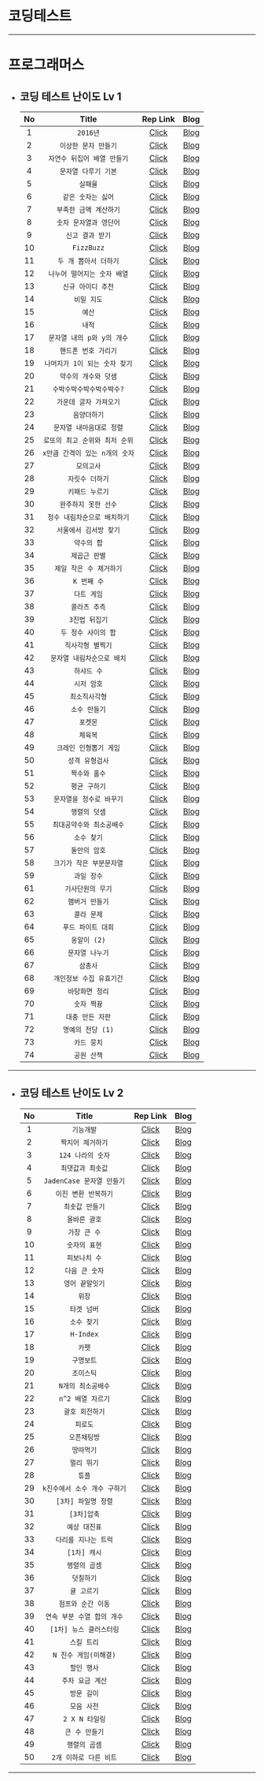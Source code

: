 # 코딩테스트

---

# 프로그래머스 
+ ## 코딩 테스트 난이도 Lv 1
  | No  |       Title       |                                          Rep Link                                           |   Blog   |
  |:-----:|:-------------------------------------------------------------------------------------------:|:-------------------------------------------------------------------------------------------:|:--------:|
  | 1   |      `2016년`      |                [Click](src/components/programmers/levelOne/dayOfTheWeek.jsx)                | [Blog](https://velog.io/@dltmdwls15) |
  | 2   |`이상한 문자 만들기`|                [Click](src/components/programmers/levelOne/weirdLetters.jsx)                | [Blog](https://velog.io/@dltmdwls15) |
  | 3   |`자연수 뒤집어 배열 만들기`|               [Click](src/components/programmers/levelOne/numberOfArray.jsx)                | [Blog](https://velog.io/@dltmdwls15) |
  | 4   |`문자열 다루기 기본`|                   [Click](src/components/programmers/levelOne/string.jsx)                   | [Blog](https://velog.io/@dltmdwls15) |
  | 5   |`실패율`|                [Click](src/components/programmers/levelOne/failureRate.jsx)                 | [Blog](https://velog.io/@dltmdwls15) |
  | 6   |`같은 숫자는 싫어`|                 [Click](src/components/programmers/levelOne/sameNumber.jsx)                 | [Blog](https://velog.io/@dltmdwls15) |
  | 7   |`부족한 금액 계산하기`|                [Click](src/components/programmers/levelOne/insufficient.jsx)                | [Blog](https://velog.io/@dltmdwls15) |
  | 8   |`숫자 문자열과 영단어`|                  [Click](src/components/programmers/levelOne/numStrEn.jsx)                  | [Blog](https://velog.io/@dltmdwls15) |
  | 9   |`신고 결과 받기`|                [Click](src/components/programmers/levelOne/userReports.jsx)                 | [Blog](https://velog.io/@dltmdwls15) |
  | 10  |`FizzBuzz`|                    [Click](src/components/programmers/levelOne/fizz.jsx)                    | [Blog](https://velog.io/@dltmdwls15) |
  | 11  |`두 개 뽑아서 더하기`|                [Click](src/components/programmers/levelOne/dayOfTheWeek.jsx)                | [Blog](https://velog.io/@dltmdwls15) |
  | 12  |`나누어 떨어지는 숫자 배열`|                [Click](src/components/programmers/levelOne/arrDivision.jsx)                 | [Blog](https://velog.io/@dltmdwls15) |
  | 13  |`신규 아이디 추천`|                [Click](src/components/programmers/levelOne/idSuggestion.jsx)                | [Blog](https://velog.io/@dltmdwls15) |
  | 14  |`비밀 지도`|                 [Click](src/components/programmers/levelOne/secretMap.jsx)                  | [Blog](https://velog.io/@dltmdwls15) |
  | 15  |`예산`|                   [Click](src/components/programmers/levelOne/budget.jsx)                   | [Blog](https://velog.io/@dltmdwls15) |
  | 16  |`내적`|                 [Click](src/components/programmers/levelOne/dotProduct.jsx)                 | [Blog](https://velog.io/@dltmdwls15) |
  | 17  |`문자열 내의 p와 y의 개수`|             [Click](src/components/programmers/levelOne/numberOfCharacters.jsx)             | [Blog](https://velog.io/@dltmdwls15) |
  | 18  |`핸드폰 번호 가리기`|              [Click](src/components/programmers/levelOne/hideCellPhoneNum.jsx)              | [Blog](https://velog.io/@dltmdwls15) |
  | 19  |`나머지가 1이 되는 숫자 찾기`|              [Click](src/components/programmers/levelOne/findTheRemainder.jsx)              | [Blog](https://velog.io/@dltmdwls15) |
  | 20  |`약수의 개수와 덧샘`|         [Click](src/components/programmers/levelOne/numberAndAdditionOfFactors.jsx)         | [Blog](https://velog.io/@dltmdwls15) |
  | 21  |`수박수박수박수박수박수?`|              [Click](src/components/programmers/levelOne/stringRepetition.jsx)              | [Blog](https://velog.io/@dltmdwls15) |
  | 22  |`가운데 글자 가져오기`|                [Click](src/components/programmers/levelOne/middleLetter.jsx)                | [Blog](https://velog.io/@dltmdwls15) |
  | 23  |`음양더하기`|               [Click](src/components/programmers/levelOne/addYinAndYang.jsx)                | [Blog](https://velog.io/@dltmdwls15) |
  | 24  |`문자열 내마음대로 정렬`|           [Click](src/components/programmers/levelOne/sortingStringsMyOwnWay.jsx)           | [Blog](https://velog.io/@dltmdwls15) |
  | 25  |`로또의 최고 순위와 최저 순위`|               [Click](src/components/programmers/levelOne/lotteryRanking.jsx)               | [Blog](https://velog.io/@dltmdwls15) |
  | 26  |`x만큼 간격이 있는 n개의 숫자`|             [Click](src/components/programmers/levelOne/nNumbersSpacedByX.jsx)              | [Blog](https://velog.io/@dltmdwls15) |
  | 27  |`모의고사`|                  [Click](src/components/programmers/levelOne/mockExam.jsx)                  | [Blog](https://velog.io/@dltmdwls15) |
  | 28  |`자릿수 더하기`|                 [Click](src/components/programmers/levelOne/addNumbers.jsx)                 | [Blog](https://velog.io/@dltmdwls15) |
  | 29  |`키패드 누르기`|                [Click](src/components/programmers/levelOne/keypadPress.jsx)                 | [Blog](https://velog.io/@dltmdwls15) |
  | 30  |`완주하지 못한 선수`|          [Click](src/components/programmers/levelOne/athletesWhoDidNotFinish.jsx)           | [Blog](https://velog.io/@dltmdwls15) |
  | 31  |`정수 내림차순으로 배치하기`|       [Click](src/components/programmers/levelOne/placeIntegersInDescendingOrder.jsx)       | [Blog](https://velog.io/@dltmdwls15) |
  | 32  |`서울에서 김서방 찾기`|               [Click](src/components/programmers/levelOne/findKimSeobang.jsx)               | [Blog](https://velog.io/@dltmdwls15) |
  | 33  |`약수의 합`|                [Click](src/components/programmers/levelOne/sumOfFactors.jsx)                | [Blog](https://velog.io/@dltmdwls15) |
  | 34  |`제곱근 판별`|               [Click](src/components/programmers/levelOne/squareRootTest.jsx)               | [Blog](https://velog.io/@dltmdwls15) |
  | 35  |`제일 작은 수 제거하기`|            [Click](src/components/programmers/levelOne/removeSmallestNumber.jsx)            | [Blog](https://velog.io/@dltmdwls15) |
  | 36  |`K 번째 수`|                 [Click](src/components/programmers/levelOne/kthNumber.jsx)                  | [Blog](https://velog.io/@dltmdwls15) |
  | 37  |`다트 게임`|                  [Click](src/components/programmers/levelOne/dartGame.jsx)                  | [Blog](https://velog.io/@dltmdwls15) |
  | 38  |`콜라츠 추측`|                [Click](src/components/programmers/levelOne/colatzGuess.jsx)                 | [Blog](https://velog.io/@dltmdwls15) |
  | 39  |`3진법 뒤집기`|                [Click](src/components/programmers/levelOne/ternaryFlip.jsx)                 | [Blog](https://velog.io/@dltmdwls15) |
  | 40  |`두 정수 사이의 합`|           [Click](src/components/programmers/levelOne/sumBetweenTwoIntegers.jsx)            | [Blog](https://velog.io/@dltmdwls15) |
  | 41  |`직사각형 별찍기`|              [Click](src/components/programmers/levelOne/rectangularStar.jsx)               | [Blog](https://velog.io/@dltmdwls15) |
  | 42  |`문자열 내림차순으로 배치`|       [Click](src/components/programmers/levelOne/placeStringsInDescendingOrder.jsx)        | [Blog](https://velog.io/@dltmdwls15) |
  | 43  |`하샤드 수`|               [Click](src/components/programmers/levelOne/numberOfHashes.jsx)               | [Blog](https://velog.io/@dltmdwls15) |
  | 44  |`시저 암호`|                [Click](src/components/programmers/levelOne/caesarCipher.jsx)                | [Blog](https://velog.io/@dltmdwls15) |
  | 45  |`최소직사각형`|              [Click](src/components/programmers/levelOne/minimumRectangle.jsx)              | [Blog](https://velog.io/@dltmdwls15) |
  | 46  |`소수 만들기`|                [Click](src/components/programmers/levelOne/makeADecimal.jsx)                | [Blog](https://velog.io/@dltmdwls15) |
  | 47  |`포켓몬`|                  [Click](src/components/programmers/levelOne/pokemon.jsx)                   | [Blog](https://velog.io/@dltmdwls15) |
  | 48  |`체육복`|                  [Click](src/components/programmers/levelOne/gymSuit.jsx)                   | [Blog](https://velog.io/@dltmdwls15) |
  | 49  |`크레인 인형뽑기 게임`|              [Click](src/components/programmers/levelOne/cranePuppetGame.jsx)               | [Blog](https://velog.io/@dltmdwls15) |
  | 50  |`성격 유형검사`|            [Click](src/components/programmers/levelOne/personalityTypeCheck.jsx)            | [Blog](https://velog.io/@dltmdwls15) |
  | 51  |`짝수와 홀수`|                 [Click](src/components/programmers/levelOne/evenAndOdd.jsx)                 | [Blog](https://velog.io/@dltmdwls15) |
  | 52  |`평균 구하기`|                  [Click](src/components/programmers/levelOne/average.jsx)                   | [Blog](https://velog.io/@dltmdwls15) |
  | 53  |`문자열을 정수로 바꾸기`|           [Click](src/components/programmers/levelOne/convertStringToInteger.jsx)           | [Blog](https://velog.io/@dltmdwls15) |
  | 54  |`행렬의 덧셈`|             [Click](src/components/programmers/levelOne/additionOfMatrices.jsx)             | [Blog](https://velog.io/@dltmdwls15) |
  | 55  |`최대공약수와 최소공배수`| [Click](src/components/programmers/levelOne/greatestCommonFactorAndLeastCommonMultiple.jsx) | [Blog](https://velog.io/@dltmdwls15) |
  | 56  |`소수 찾기`|                [Click](src/components/programmers/levelOne/findDecimals.jsx)                | [Blog](https://velog.io/@dltmdwls15) |
  | 57  |`둘만의 암호`|                [Click](src/components/programmers/levelOne/ACodeForTwo.jsx)                 | [Blog](https://velog.io/@dltmdwls15) |
  | 58  |`크기가 작은 부분문자열`|               [Click](src/components/programmers/levelOne/smallSubstring.jsx)               | [Blog](https://velog.io/@dltmdwls15) |
  | 59  |`과일 장수`|                [Click](src/components/programmers/levelOne/fruitSeller.jsx)                 | [Blog](https://velog.io/@dltmdwls15) |
  | 61  |`기사단원의 무기`|               [Click](src/components/programmers/levelOne/knightSWeapon.jsx)                | [Blog](https://velog.io/@dltmdwls15) |
  | 62  |`햄버거 만들기`|              [Click](src/components/programmers/levelOne/makingHamburgers.jsx)              | [Blog](https://velog.io/@dltmdwls15) |
  | 63  |`콜라 문제`|                [Click](src/components/programmers/levelOne/cokeProblem.jsx)                 | [Blog](https://velog.io/@dltmdwls15) |
  | 64  |`푸드 파이트 대회`|            [Click](src/components/programmers/levelOne/foodFightCompetition.jsx)            | [Blog](https://velog.io/@dltmdwls15) |
  | 65  |`옹알이 (2)`|                  [Click](src/components/programmers/levelOne/babbling.jsx)                  | [Blog](https://velog.io/@dltmdwls15) |
  | 66  |`문자열 나누기`|                [Click](src/components/programmers/levelOne/splitString.jsx)                 | [Blog](https://velog.io/@dltmdwls15) |
  | 67  |`삼총사`|                    [Click](src/components/programmers/levelOne/trio.jsx)                    | [Blog](https://velog.io/@dltmdwls15) |
  | 68  |`개인정보 수집 유효기간`|     [Click](src/components/programmers/levelOne/personalInformationValidityPeriod.jsx)      | [Blog](https://velog.io/@dltmdwls15) |
  | 69  |`바탕화면 정리`|             [Click](src/components/programmers/levelOne/cleanUpYourDesktop.jsx)             | [Blog](https://velog.io/@dltmdwls15) |
  | 70  |`숫자 쩍뀽`|               [Click](src/components/programmers/levelOne/numberPartner.jsx)                | [Blog](https://velog.io/@dltmdwls15) |
  | 71  |`대충 만든 자판`|              [Click](src/components/programmers/levelOne/roughlyKeyboards.jsx)              | [Blog](https://velog.io/@dltmdwls15) |
  | 72  |`명예의 전당 (1)`|               [Click](src/components/programmers/levelOne/theHallOfFame.jsx)                | [Blog](https://velog.io/@dltmdwls15) |
  | 73  |`카드 뭉치`|                   [Click](src/components/programmers/levelOne/cards.jsx)                    | [Blog](https://velog.io/@dltmdwls15) |
  | 74  |`공원 산책`|               [Click](src/components/programmers/levelOne/walkInThePark.jsx)                | [Blog](https://velog.io/@dltmdwls15) |

---

+ ## 코딩 테스트 난이도 Lv 2
  | No  |                                 Title                                  |                                    Rep Link                                    |   Blog   |
  |:---:|:------------------------------------------------------------------------------:|:------------------------------------------------------------------------------:|:---:|
  |  1  |`기능개발`|      [Click](src/components/programmers/levelTwo/functionDevelopment.jsx)      |[Blog](https://velog.io/@dltmdwls15)|
  |  2  |`짝지어 제거하기`|         [Click](src/components/programmers/levelTwo/pairToRemove.jsx)          |[Blog](https://velog.io/@dltmdwls15)|
  |  3  |`124 나라의 숫자`|       [Click](src/components/programmers/levelTwo/country124Number.jsx)        |[Blog](https://velog.io/@dltmdwls15)|
  |  4  |`최댓값과 최솟값`|           [Click](src/components/programmers/levelTwo/maxAndMin.jsx)           |[Blog](https://velog.io/@dltmdwls15)|
  |  5  |`JadenCase 문자열 만들기`|     [Click](src/components/programmers/levelTwo/jadenCaseCreateString.jsx)     |[Blog](https://velog.io/@dltmdwls15)|
  |  6  |`이진 변환 반복하기`|     [Click](src/components/programmers/levelTwo/binaryTransformRepeat.jsx)     |[Blog](https://velog.io/@dltmdwls15)|
  |  7  |`최솟값 만들기`|        [Click](src/components/programmers/levelTwo/createAMinimum.jsx)         |[Blog](https://velog.io/@dltmdwls15)|
  |  8  |`올바른 괄호`|      [Click](src/components/programmers/levelTwo/correctParenthesis.jsx)       |[Blog](https://velog.io/@dltmdwls15)|
  |  9  |`가장 큰 수`|         [Click](src/components/programmers/levelTwo/biggestNumber.jsx)         |[Blog](https://velog.io/@dltmdwls15)|
  | 10  |`숫자의 표현`|      [Click](src/components/programmers/levelTwo/expressedInNumbers.jsx)       |[Blog](https://velog.io/@dltmdwls15)|
  | 11  |`피보나치 수`|       [Click](src/components/programmers/levelTwo/fibonacciSequence.jsx)       |[Blog](https://velog.io/@dltmdwls15)|
  | 12  |`다음 큰 숫자`|         [Click](src/components/programmers/levelTwo/nextBigNumber.jsx)         |[Blog](https://velog.io/@dltmdwls15)|
  | 13  |`영어 끝말잇기`|        [Click](src/components/programmers/levelTwo/finishInEnglish.jsx)        |[Blog](https://velog.io/@dltmdwls15)|
  | 14  |`위장`|          [Click](src/components/programmers/levelTwo/camouflage.jsx)           |[Blog](https://velog.io/@dltmdwls15)|
  | 15  |`타겟 넘버`|         [Click](src/components/programmers/levelTwo/targetNumber.jsx)          |[Blog](https://velog.io/@dltmdwls15)|
  | 16  |`소수 찾기`|         [Click](src/components/programmers/levelTwo/findDecimals.jsx)          |[Blog](https://velog.io/@dltmdwls15)|
  | 17  |`H-Index`|            [Click](src/components/programmers/levelTwo/H-Index.jsx)            |[Blog](https://velog.io/@dltmdwls15)|
  | 18  |`카펫`|            [Click](src/components/programmers/levelTwo/carpet.jsx)             |[Blog](https://velog.io/@dltmdwls15)|
  | 19  |`구명보트`|           [Click](src/components/programmers/levelTwo/lifeboat.jsx)            |[Blog](https://velog.io/@dltmdwls15)|
  | 20  |`조이스틱`|           [Click](src/components/programmers/levelTwo/joystick.jsx)            |[Blog](https://velog.io/@dltmdwls15)|
  | 21  |`N개의 최소공배수`|  [Click](src/components/programmers/levelTwo/leastCommonMultipleOfNCrabs.jsx)  |[Blog](https://velog.io/@dltmdwls15)|
  | 22  |`n^2 배열 자르기`| [Click](src/components/programmers/levelTwo/trimArraysThatAreMultiplesOfN.jsx) |[Blog](https://velog.io/@dltmdwls15)|
  | 23  |`괄호 회전하기`|       [Click](src/components/programmers/levelTwo/rotateParentheses.jsx)       |[Blog](https://velog.io/@dltmdwls15)|
  | 24  |`피로도`|            [Click](src/components/programmers/levelTwo/fatigue.jsx)            |[Blog](https://velog.io/@dltmdwls15)|
  | 25  |`오픈채팅방`|         [Click](src/components/programmers/levelTwo/openChatRoom.jsx)          |[Blog](https://velog.io/@dltmdwls15)|
  | 26  |`땅따먹기`|          [Click](src/components/programmers/levelTwo/eatTheLand.jsx)           |[Blog](https://velog.io/@dltmdwls15)|
  | 27  |`멀리 뛰기`|           [Click](src/components/programmers/levelTwo/longJump.jsx)            |[Blog](https://velog.io/@dltmdwls15)|
  | 28  |`튜플`|             [Click](src/components/programmers/levelTwo/tuple.jsx)             |[Blog](https://velog.io/@dltmdwls15)|
  | 29  |`k진수에서 소수 개수 구하기`|  [Click](src/components/programmers/levelTwo/findTheNumberOfDecimalsInK.jsx)   |[Blog](https://velog.io/@dltmdwls15)|
  | 30  |`[3차] 파일명 정렬`|         [Click](src/components/programmers/levelTwo/sortFileNames.jsx)         |                                 [Blog](https://velog.io/@dltmdwls15)                                  |
  | 31  |`[3차]압축`|          [Click](src/components/programmers/levelTwo/compression.jsx)          |                                 [Blog](https://velog.io/@dltmdwls15)                                  |
  | 32  |`예상 대진표`|          [Click](src/components/programmers/levelTwo/expectTable.jsx)          |                                 [Blog](https://velog.io/@dltmdwls15)                                  |
  | 33  |`다리를 지나는 트럭`|    [Click](src/components/programmers/levelTwo/truckCrossingTheBridge.jsx)     |                                 [Blog](https://velog.io/@dltmdwls15)                                  |
  | 34  |`[1차] 캐시`|             [Click](src/components/programmers/levelTwo/cash.jsx)              |                                 [Blog](https://velog.io/@dltmdwls15)                                  |
  | 35  |`행렬의 곱셈`|     [Click](src/components/programmers/levelTwo/matrixMultiplication.jsx)      |                                 [Blog](https://velog.io/@dltmdwls15)                                  |
  | 36  |`덧칠하기`|         [Click](src/components/programmers/levelTwo/overPainting.jsx)          |                                 [Blog](https://velog.io/@dltmdwls15)                                  |
  | 37  |`귤 고르기`|        [Click](src/components/programmers/levelTwo/pickTangerines.jsx)         |                                 [Blog](https://velog.io/@dltmdwls15)                                  |
  | 38  |`점프와 순간 이동`|        [Click](src/components/programmers/levelTwo/jumpAndTeleport.jsx)        |                                 [Blog](https://velog.io/@dltmdwls15)                                  |
  | 39  |`연속 부분 수열 합의 개수`|       [Click](src/components/programmers/levelTwo/seqPlusTheNumber.jsx)        |                                 [Blog](https://velog.io/@dltmdwls15)                                  |
  | 40  |`[1차] 뉴스 클러스터링`|      [Click](src/components/programmers/levelTwo/newsClustering[1st].jsx)      |                                 [Blog](https://velog.io/@dltmdwls15)                                  |
  | 41  |`스킬 트리`|           [Click](src/components/programmers/levelTwo/skillTree.jsx)           |                                 [Blog](https://velog.io/@dltmdwls15)                                  |
  | 42  |`N 진수 게임(미해결)`|          [Click](src/components/programmers/levelTwo/nNumberGame.jsx)          |                                 [Blog](https://velog.io/@dltmdwls15)                                  |
  | 43  |`할인 행사`|         [Click](src/components/programmers/levelTwo/discountEvent.jsx)         |                                 [Blog](https://velog.io/@dltmdwls15)                                  |
  | 44  |`주차 요금 계산`|          [Click](src/components/programmers/levelTwo/parkingFee.jsx)           |                                 [Blog](https://velog.io/@dltmdwls15)                                  |
  | 45  |`방문 길이`|          [Click](src/components/programmers/levelTwo/visitLength.jsx)          |                                 [Blog](https://velog.io/@dltmdwls15)                                  |
  | 46  |`모음 사전`|        [Click](src/components/programmers/levelTwo/vowelDictionary.jsx)        |                                 [Blog](https://velog.io/@dltmdwls15)                                  |
    | 47  |`2 X N 타일링`|          [Click](src/components/programmers/levelTwo/TwoNTiling.jsx)           |                                 [Blog](https://velog.io/@dltmdwls15)                                  |
  | 48  |`큰 수 만들기`|        [Click](src/components/programmers/levelTwo/makingBigNumber.jsx)        |                                 [Blog](https://velog.io/@dltmdwls15)                                  |
  | 49  |`행렬의 곱셈`|       [Click](src/components/programmers/levelTwo/multiplyTheMatrix.jsx)       |                                 [Blog](https://velog.io/@dltmdwls15)                                  |
  | 50  |`2개 이하로 다른 비트`|  [Click](src/components/programmers/levelTwo/noMoreThanTwoDifferentBits.jsx)   |                                 [Blog](https://velog.io/@dltmdwls15)                                  |

---